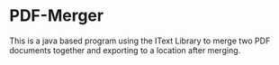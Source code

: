 # PDF-Merger
This is a java based program using the IText Library to merge two PDF documents together and exporting to a location after merging. 

